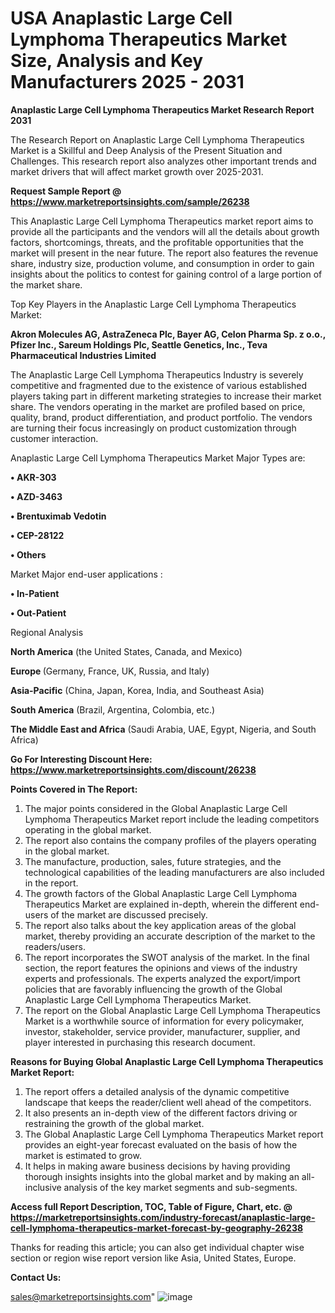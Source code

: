 # USA Anaplastic Large Cell Lymphoma Therapeutics Market Size, Analysis and Key Manufacturers 2025 - 2031

<strong>Anaplastic Large Cell Lymphoma Therapeutics Market Research Report 2031</strong>

The Research Report on Anaplastic Large Cell Lymphoma Therapeutics Market is a Skillful and Deep Analysis of the Present Situation and Challenges. This research report also analyzes other important trends and market drivers that will affect market growth over 2025-2031.

<strong>Request Sample Report @ <a href=https://www.marketreportsinsights.com/sample/26238>https://www.marketreportsinsights.com/sample/26238</a></strong>

This Anaplastic Large Cell Lymphoma Therapeutics market report aims to provide all the participants and the vendors will all the details about growth factors, shortcomings, threats, and the profitable opportunities that the market will present in the near future. The report also features the revenue share, industry size, production volume, and consumption in order to gain insights about the politics to contest for gaining control of a large portion of the market share.

Top Key Players in the Anaplastic Large Cell Lymphoma Therapeutics Market:

<strong>Akron Molecules AG, AstraZeneca Plc, Bayer AG, Celon Pharma Sp. z o.o., Pfizer Inc., Sareum Holdings Plc, Seattle Genetics, Inc., Teva Pharmaceutical Industries Limited</strong>

The Anaplastic Large Cell Lymphoma Therapeutics Industry is severely competitive and fragmented due to the existence of various established players taking part in different marketing strategies to increase their market share. The vendors operating in the market are profiled based on price, quality, brand, product differentiation, and product portfolio. The vendors are turning their focus increasingly on product customization through customer interaction.

Anaplastic Large Cell Lymphoma Therapeutics Market Major Types are:

<strong>• AKR-303

• AZD-3463

• Brentuximab Vedotin

• CEP-28122

• Others</strong>

Market Major end-user applications :

<strong>• In-Patient

• Out-Patient</strong>

Regional Analysis

</u><strong><b>North America</b></strong> (the United States, Canada, and Mexico)

<strong><b>Europe </b></strong>(Germany, France, UK, Russia, and Italy)

<strong><b>Asia-Pacific</b></strong> (China, Japan, Korea, India, and Southeast Asia)

<strong><b>South America</b></strong> (Brazil, Argentina, Colombia, etc.)

<strong><b>The Middle East and Africa</b></strong> (Saudi Arabia, UAE, Egypt, Nigeria, and South Africa)

<strong>Go For Interesting Discount Here: <a href=https://www.marketreportsinsights.com/discount/26238>https://www.marketreportsinsights.com/discount/26238</a></strong>

<strong>Points Covered in The Report:</strong>
<ol>
  <li>The major points considered in the Global Anaplastic Large Cell Lymphoma Therapeutics Market report include the leading competitors operating in the global market.</li>
  <li>The report also contains the company profiles of the players operating in the global market.</li>
  <li>The manufacture, production, sales, future strategies, and the technological capabilities of the leading manufacturers are also included in the report.</li>
  <li>The growth factors of the Global Anaplastic Large Cell Lymphoma Therapeutics Market are explained in-depth, wherein the different end-users of the market are discussed precisely.</li>
  <li>The report also talks about the key application areas of the global market, thereby providing an accurate description of the market to the readers/users.</li>
  <li>The report incorporates the SWOT analysis of the market. In the final section, the report features the opinions and views of the industry experts and professionals. The experts analyzed the export/import policies that are favorably influencing the growth of the Global Anaplastic Large Cell Lymphoma Therapeutics Market.</li>
  <li>The report on the Global Anaplastic Large Cell Lymphoma Therapeutics Market is a worthwhile source of information for every policymaker, investor, stakeholder, service provider, manufacturer, supplier, and player interested in purchasing this research document.</li>
</ol>
<strong>Reasons for Buying Global Anaplastic Large Cell Lymphoma Therapeutics Market Report:</strong>

<ol>
  <li>The report offers a detailed analysis of the dynamic competitive landscape that keeps the reader/client well ahead of the competitors.</li>
  <li>It also presents an in-depth view of the different factors driving or restraining the growth of the global market.</li>
  <li>The Global Anaplastic Large Cell Lymphoma Therapeutics Market report provides an eight-year forecast evaluated on the basis of how the market is estimated to grow.</li>
  <li>It helps in making aware business decisions by having providing thorough insights insights into the global market and by making an all-inclusive analysis of the key market segments and sub-segments.</li>
</ol>
<strong>Access full Report Description, TOC, Table of Figure, Chart, etc. @ <a href=https://marketreportsinsights.com/industry-forecast/anaplastic-large-cell-lymphoma-therapeutics-market-forecast-by-geography-26238>https://marketreportsinsights.com/industry-forecast/anaplastic-large-cell-lymphoma-therapeutics-market-forecast-by-geography-26238</a></strong>


Thanks for reading this article; you can also get individual chapter wise section or region wise report version like Asia, United States, Europe.

<strong>Contact Us:</strong>

sales@marketreportsinsights.com"
![image](https://github.com/user-attachments/assets/de9f8191-7f6b-4e78-9513-fbb52b2d7230)
